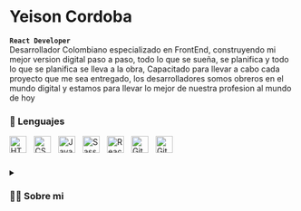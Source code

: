# Yeison Cordoba
**`React Developer`** <br>
Desarrollador Colombiano especializado en FrontEnd, construyendo mi mejor version digital paso a paso, todo lo que se sueña, se planifica y todo lo que se planifica se lleva a la obra, Capacitado para llevar a cabo cada proyecto que me sea entregado, los desarrolladores somos obreros en el mundo digital y estamos para llevar lo mejor de nuestra profesion al mundo de hoy 

### 🧰 Lenguajes


          
<img align="left" alt="HTML" width="30px" style="padding-right:10px;" src="https://cdn.jsdelivr.net/gh/devicons/devicon/icons/html5/html5-plain.svg" />
<img align="left" alt="CSS" width="30px" style="padding-right:10px;" src="https://cdn.jsdelivr.net/gh/devicons/devicon/icons/css3/css3-plain.svg" />
<img align="left" alt="JavaScript" width="30px" style="padding-right:10px;" src="https://cdn.jsdelivr.net/gh/devicons/devicon/icons/javascript/javascript-original.svg" />
<img align="left" alt="Sass" width="30px" style="padding-right:10px;"  src="https://cdn.jsdelivr.net/gh/devicons/devicon/icons/sass/sass-original.svg" />
<img align="left" alt="React" width="30px" style="padding-right:10px;" src="https://cdn.jsdelivr.net/gh/devicons/devicon/icons/react/react-original-wordmark.svg" />
<img align="left" alt="Git" width="30px" style="padding-right:10px;" src="https://cdn.jsdelivr.net/gh/devicons/devicon/icons/git/git-original.svg" />
<img align="left" alt="GitHub" width="30px" style="padding-right:10px;" src="https://cdn.jsdelivr.net/gh/devicons/devicon/icons/bootstrap/bootstrap-original.svg" />
<br>

#

<details>
 <summary><h3>👨‍💻 Sobre mi</h3></summary>
   Inicie a investigar del mundo del desarrollo en el año 2019, la curiosidad de ver como se creaban las aplicaciones en las que estaba navegando cada dia en mi rutina diaria me llevo a buscar como se creaban cada una de ellas, empece a ver cursos de programacion y empece mi camino con la ruta del Front End con Html Css y JavaScript, decidi ingresas a una universidad para completar mis conomientos ya en un entorno profesional, en ese lugar aprendi sobre el trabajo en equipo y la responsabilidad que se lleva cada proyecto aun asi segui viendo cursos para mi formacion continua y decidi epecializarme en el entorno del desarollo y seguir una ruta que me lleve a ser un master en ella. 


           



